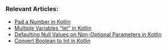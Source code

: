### Relevant Articles:
- [Pad a Number in Kotlin](https://www.baeldung.com/kotlin/pad-number)
- [Multiple Variables “let” in Kotlin](https://www.baeldung.com/kotlin/multiple-variables-let)
- [Defaulting Null Values on Non-Optional Parameters in Kotlin](https://www.baeldung.com/kotlin/default-nulls-required-params)
- [Convert Boolean to Int in Kotlin](https://www.baeldung.com/kotlin/boolean-to-int)

